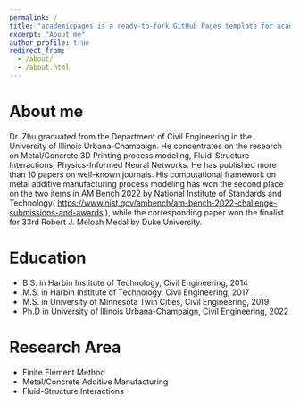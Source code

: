 ```yaml
---
permalink: /
title: "academicpages is a ready-to-fork GitHub Pages template for academic personal websites"
excerpt: "About me"
author_profile: true
redirect_from: 
  - /about/
  - /about.html
---
```

About me
======
Dr. Zhu graduated from the Department of Civil Engineering in the University of Illinois Urbana-Champaign. He concentrates on the research on Metal/Concrete 3D Printing process modeling, Fluid-Structure Interactions, Physics-Informed Neural Networks. He has published more than 10 papers on well-known journals. His computational framework on metal additive manufacturing process modeling has won the second place on the two items in AM Bench 2022 by National Institute of Standards and Technology( https://www.nist.gov/ambench/am-bench-2022-challenge-submissions-and-awards ), while the corresponding paper won the finalist for 33rd Robert J. Melosh Medal by Duke University.

Education
======
* B.S. in Harbin Institute of Technology, Civil Engineering, 2014
* M.S. in Harbin Institute of Technology, Civil Engineering, 2017
* M.S. in University of Minnesota Twin Cities, Civil Engineering, 2019
* Ph.D in University of Illinois Urbana-Champaign, Civil Engineering, 2022

Research Area
======
* Finite Element Method
* Metal/Concrete Additive Manufacturing
* Fluid-Structure Interactions
